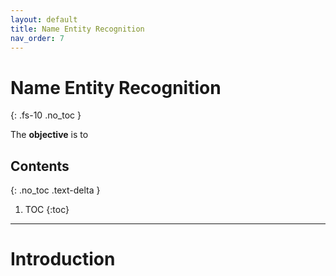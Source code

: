 ```yaml
---
layout: default
title: Name Entity Recognition
nav_order: 7
---
```


# Name Entity Recognition
{: .fs-10 .no_toc }

The **objective** is to 

## Contents
{: .no_toc .text-delta }

1. TOC
{:toc}

---

# Introduction
